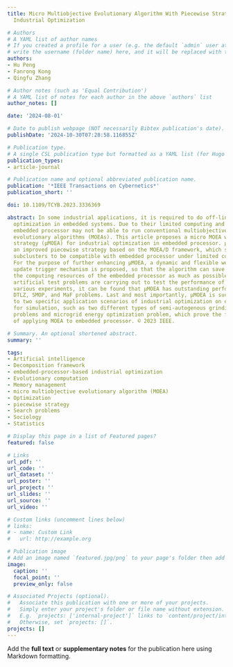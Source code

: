 ```yaml
---
title: Micro Multiobjective Evolutionary Algorithm With Piecewise Strategy for Embedded-Processor-Based
  Industrial Optimization

# Authors
# A YAML list of author names
# If you created a profile for a user (e.g. the default `admin` user at `content/authors/admin/`), 
# write the username (folder name) here, and it will be replaced with their full name and linked to their profile.
authors:
- Hu Peng
- Fanrong Kong
- Qingfu Zhang

# Author notes (such as 'Equal Contribution')
# A YAML list of notes for each author in the above `authors` list
author_notes: []

date: '2024-08-01'

# Date to publish webpage (NOT necessarily Bibtex publication's date).
publishDate: '2024-10-30T07:28:58.116855Z'

# Publication type.
# A single CSL publication type but formatted as a YAML list (for Hugo requirements).
publication_types:
- article-journal

# Publication name and optional abbreviated publication name.
publication: '*IEEE Transactions on Cybernetics*'
publication_short: ''

doi: 10.1109/TCYB.2023.3336369

abstract: In some industrial applications, it is required to do off-line multiobjective
  optimization in embedded systems. Due to their limited computing and memory capability,
  embedded processor may not be able to run conventional multiobjective optimization
  evolutionary algorithms (MOEAs). This article proposes a micro MOEA with piecewise
  strategy (μMOEA) for industrial optimization in embedded processor. μMOEA introduces
  an improved piecewise strategy based on the MOEA/D framework, which serially optimizes
  subclusters to be compatible with embedded processor under limited computing power.
  For the purpose of further enhancing μMOEA, a dynamic and flexible weight vector
  update trigger mechanism is proposed, so that the algorithm can save and utilize
  the computing resources of the embedded processor as much as possible. Abundant
  artificial test problems are carrying out to test the performance of μMOEA. Through
  various experiments, it can be found that μMOEA has outstanding performance in ZDT,
  DTLZ, SMOP, and MaF problems. Last and most importantly, μMOEA is successfully applied
  to two specific application scenarios of industrial optimization on embedded processor
  for simulation, such as two different types of semi-autogenous grinding optimization
  problems and microgrid energy optimization problem, which prove the feasibility
  of applying MOEA to embedded processor. © 2023 IEEE.

# Summary. An optional shortened abstract.
summary: ''

tags:
- Artificial intelligence
- Decomposition framework
- embedded-processor-based industrial optimization
- Evolutionary computation
- Memory management
- micro multiobjective evolutionary algorithm (MOEA)
- Optimization
- piecewise strategy
- Search problems
- Sociology
- Statistics

# Display this page in a list of Featured pages?
featured: false

# Links
url_pdf: ''
url_code: ''
url_dataset: ''
url_poster: ''
url_project: ''
url_slides: ''
url_source: ''
url_video: ''

# Custom links (uncomment lines below)
# links:
# - name: Custom Link
#   url: http://example.org

# Publication image
# Add an image named `featured.jpg/png` to your page's folder then add a caption below.
image:
  caption: ''
  focal_point: ''
  preview_only: false

# Associated Projects (optional).
#   Associate this publication with one or more of your projects.
#   Simply enter your project's folder or file name without extension.
#   E.g. `projects: ['internal-project']` links to `content/project/internal-project/index.md`.
#   Otherwise, set `projects: []`.
projects: []
---
```


Add the **full text** or **supplementary notes** for the publication here using Markdown formatting.
